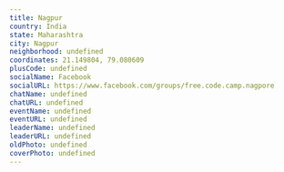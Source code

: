 ```yaml
---
title: Nagpur
country: India
state: Maharashtra
city: Nagpur
neighborhood: undefined
coordinates: 21.149804, 79.080609
plusCode: undefined
socialName: Facebook
socialURL: https://www.facebook.com/groups/free.code.camp.nagpore
chatName: undefined
chatURL: undefined
eventName: undefined
eventURL: undefined
leaderName: undefined
leaderURL: undefined
oldPhoto: undefined
coverPhoto: undefined
---
```

